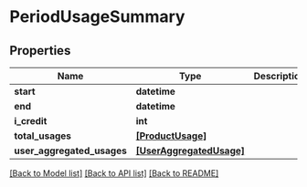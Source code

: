 # PeriodUsageSummary


## Properties
Name | Type | Description | Notes
------------ | ------------- | ------------- | -------------
**start** | **datetime** |  | [optional] 
**end** | **datetime** |  | [optional] 
**i_credit** | **int** |  | [optional] 
**total_usages** | [**[ProductUsage]**](ProductUsage.md) |  | [optional] 
**user_aggregated_usages** | [**[UserAggregatedUsage]**](UserAggregatedUsage.md) |  | [optional] 

[[Back to Model list]](../README.md#documentation-for-models) [[Back to API list]](../README.md#documentation-for-api-endpoints) [[Back to README]](../README.md)



